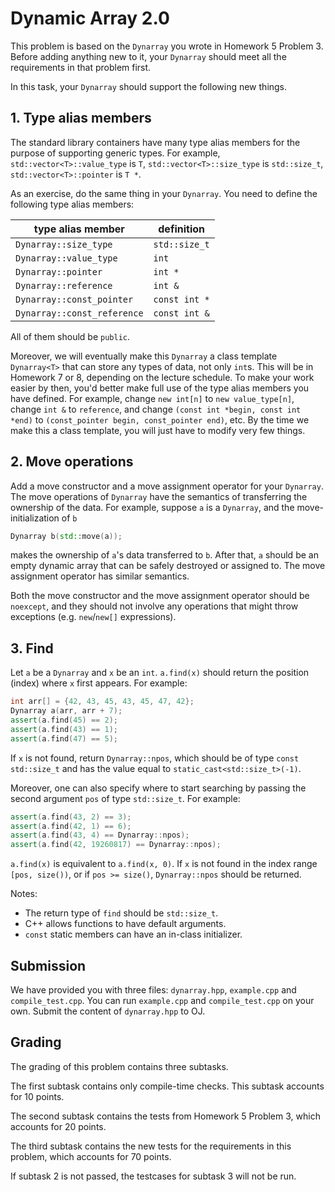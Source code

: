 # Dynamic Array 2.0

This problem is based on the `Dynarray` you wrote in Homework 5 Problem 3. Before adding anything new to it, your `Dynarray` should meet all the requirements in that problem first.

In this task, your `Dynarray` should support the following new things.

## 1. Type alias members

The standard library containers have many type alias members for the purpose of supporting generic types. For example, `std::vector<T>::value_type` is `T`, `std::vector<T>::size_type` is `std::size_t`, `std::vector<T>::pointer` is `T *`.

As an exercise, do the same thing in your `Dynarray`. You need to define the following type alias members:

| type alias member           | definition    |
| --------------------------- | ------------- |
| `Dynarray::size_type`       | `std::size_t` |
| `Dynarray::value_type`      | `int`         |
| `Dynarray::pointer`         | `int *`       |
| `Dynarray::reference`       | `int &`       |
| `Dynarray::const_pointer`   | `const int *` |
| `Dynarray::const_reference` | `const int &` |

All of them should be `public`.

Moreover, we will eventually make this `Dynarray` a class template `Dynarray<T>` that can store any types of data, not only `int`s. This will be in Homework 7 or 8, depending on the lecture schedule. To make your work easier by then, you'd better make full use of the type alias members you have defined. For example, change `new int[n]` to `new value_type[n]`, change `int &` to `reference`, and change `(const int *begin, const int *end)` to `(const_pointer begin, const_pointer end)`, etc. By the time we make this a class template, you will just have to modify very few things.

## 2. Move operations

Add a move constructor and a move assignment operator for your `Dynarray`. The move operations of `Dynarray` have the semantics of transferring the ownership of the data. For example, suppose `a` is a `Dynarray`, and the move-initialization of `b`

```cpp
Dynarray b(std::move(a));
```

makes the ownership of `a`'s data transferred to `b`. After that, `a` should be an empty dynamic array that can be safely destroyed or assigned to. The move assignment operator has similar semantics.

Both the move constructor and the move assignment operator should be `noexcept`, and they should not involve any operations that might throw exceptions (e.g. `new`/`new[]` expressions).

## 3. Find

Let `a` be a `Dynarray` and `x` be an `int`. `a.find(x)` should return the position (index) where `x` first appears. For example:

```cpp
int arr[] = {42, 43, 45, 43, 45, 47, 42};
Dynarray a(arr, arr + 7);
assert(a.find(45) == 2);
assert(a.find(43) == 1);
assert(a.find(47) == 5);
```

If `x` is not found, return `Dynarray::npos`, which should be of type `const std::size_t` and has the value equal to `static_cast<std::size_t>(-1)`.

Moreover, one can also specify where to start searching by passing the second argument `pos` of type `std::size_t`. For example:

```cpp
assert(a.find(43, 2) == 3);
assert(a.find(42, 1) == 6);
assert(a.find(43, 4) == Dynarray::npos);
assert(a.find(42, 19260817) == Dynarray::npos);
```

`a.find(x)` is equivalent to `a.find(x, 0)`. If `x` is not found in the index range `[pos, size())`, or if `pos >= size()`, `Dynarray::npos` should be returned.

Notes:

- The return type of `find` should be `std::size_t`.
- C++ allows functions to have default arguments.
- `const` static members can have an in-class initializer.

## Submission

We have provided you with three files: `dynarray.hpp`, `example.cpp` and `compile_test.cpp`. You can run `example.cpp` and `compile_test.cpp` on your own. Submit the content of `dynarray.hpp` to OJ.

## Grading

The grading of this problem contains three subtasks.

The first subtask contains only compile-time checks. This subtask accounts for 10 points.

The second subtask contains the tests from Homework 5 Problem 3, which accounts for 20 points.

The third subtask contains the new tests for the requirements in this problem, which accounts for 70 points.

If subtask 2 is not passed, the testcases for subtask 3 will not be run.
